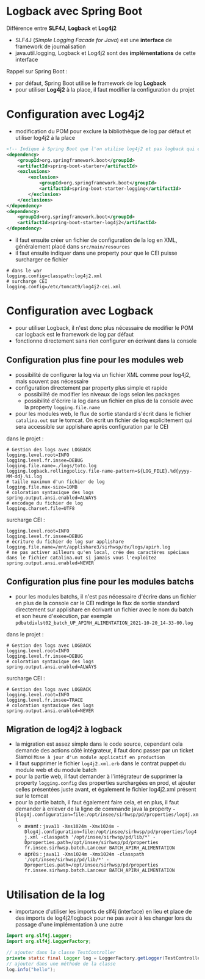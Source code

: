 # Logback avec Spring Boot

Différence entre **SLF4J**, **Logback** et **Log4j2**
- SLF4J (*Simple Logging Facade for Java*) est une **interface** de framework de journalisation
- java.util.logging, Logback et Log4j2 sont des **implémentations** de cette interface

Rappel sur Spring Boot :
- par défaut, Spring Boot utilise le framework de log **Logback**
- pour utiliser **Log4j2** à la place, il faut modifier la configuration du projet


# Configuration avec Log4j2

- modification du POM pour exclure la bibliothèque de log par défaut et utiliser log4j2 à la place

```xml
<!-- Indique à Spring Boot que l'on utilise log4j2 et pas logback qui est proposé par défaut -->
<dependency>
    <groupId>org.springframework.boot</groupId>
    <artifactId>spring-boot-starter</artifactId>
    <exclusions>
        <exclusion>
            <groupId>org.springframework.boot</groupId>
            <artifactId>spring-boot-starter-logging</artifactId>
        </exclusion>
    </exclusions>
</dependency>
<dependency>
    <groupId>org.springframework.boot</groupId>
    <artifactId>spring-boot-starter-log4j2</artifactId>
</dependency>
```

- il faut ensuite créer un fichier de configuration de la log en XML, généralement placé dans `src/main/resources`
- il faut ensuite indiquer dans une property pour que le CEI puisse surcharger ce fichier

```properties
# dans le war
logging.config=classpath:log4j2.xml
# surcharge CEI
logging.config=/etc/tomcat9/log4j2-cei.xml
```

# Configuration avec Logback

- pour utiliser Logback, il n'est donc plus nécessaire de modifier le POM car logback est le framework de log par défaut
- fonctionne directement sans rien configurer en écrivant dans la console

## Configuration plus fine pour les modules web
- possibilité de configurer la log via un fichier XML comme pour log4j2, mais souvent pas nécessaire
- configuration directement par property plus simple et rapide
    - possibilité de modifier les niveaux de logs selon les packages
    - possibilité d'écrire la log dans un fichier en plus de la console avec la property `logging.file.name`
- pour les modules web, le flux de sortie standard s'écrit dans le fichier `catalina.out` sur le tomcat. On écrit un fichier de log explicitement qui sera accessible sur applishare après configuration par le CEI

dans le projet :
```properties
# Gestion des logs avec LOGBACK
logging.level.root=INFO
logging.level.fr.insee=DEBUG
logging.file.name=./logs/toto.log
logging.logback.rollingpolicy.file-name-pattern=${LOG_FILE}.%d{yyyy-MM-dd}.%i.log
# taille maximum d'un fichier de log
logging.file.max-size=10MB
# coloration syntaxique des logs
spring.output.ansi.enabled=ALWAYS
# encodage du fichier de log
logging.charset.file=UTF8
```

surcharge CEI :
```properties
logging.level.root=INFO
logging.level.fr.insee=DEBUG
# écriture du fichier de log sur applishare
logging.file.name=/mnt/applishare3/sirhwsp/dv/logs/apirh.log
# ne pas activer ailleurs qu'en local, crée des caractères spéciaux dans le fichier catalina.out si jamais vous l'exploitez
spring.output.ansi.enabled=NEVER
```

## Configuration plus fine pour les modules batchs
- pour les modules batchs, il n'est pas nécessaire d'écrire dans un fichier en plus de la console car le CEI redirige le flux de sortie standard directement sur applishare en écrivant un fichier avec le nom du batch et son heure d'exécution, par exemple `pdbatdivlst02_batch_UP_APIRH_ALIMENTATION_2021-10-20_14-33-00.log`

dans le projet :
```properties
# Gestion des logs avec LOGBACK
logging.level.root=INFO
logging.level.fr.insee=DEBUG
# coloration syntaxique des logs
spring.output.ansi.enabled=ALWAYS
```

surcharge CEI :
```properties
# Gestion des logs avec LOGBACK
logging.level.root=INFO
logging.level.fr.insee=TRACE
# coloration syntaxique des logs
spring.output.ansi.enabled=NEVER
```

## Migration de log4j2 à logback
- la migration est assez simple dans le code source, cependant cela demande des actions côté intégrateur, il faut donc passer par un ticket Siamoi `Mise à jour d'un module applicatif en production`
- il faut supprimer le fichier `log4j2.xml.erb` dans le contrat puppet du module web et du module batch
- pour la partie web, il faut demander à l'intégrateur de supprimer la property `logging.config` des properties surchargées en prod, et ajouter celles présentées juste avant, et également le fichier log4j2.xml présent sur le tomcat
- pour la partie batch, il faut également faire cela, et en plus, il faut demander à enlever de la ligne de commande java la property `-Dlog4j.configuration=file:/opt/insee/sirhwsp/pd/properties/log4j.xml`
    - avant : `java11 -Xms1024m -Xmx1024m -Dlog4j.configuration=file:/opt/insee/sirhwsp/pd/properties/log4j.xml -classpath '/opt/insee/sirhwsp/pd/lib/*' -Dproperties.path=/opt/insee/sirhwsp/pd/properties fr.insee.sirhwsp.batch.Lanceur BATCH_APIRH_ALIMENTATION`
    - après : `java11 -Xms1024m -Xmx1024m -classpath '/opt/insee/sirhwsp/pd/lib/*' -Dproperties.path=/opt/insee/sirhwsp/pd/properties fr.insee.sirhwsp.batch.Lanceur BATCH_APIRH_ALIMENTATION`


# Utilisation de la log

- importance d'utiliser les imports de slf4j (interface) en lieu et place de des imports de log4j2/logback pour ne pas avoir à les changer lors du passage d'une implémentation à une autre

```java
import org.slf4j.Logger;
import org.slf4j.LoggerFactory;

// ajouter dans la classe TestController
private static final Logger log = LoggerFactory.getLogger(TestController.class);
// ajouter dans une méthode de la classe
log.info("hello");
```
